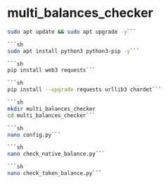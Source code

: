 # multi_balances_checker

```sh
sudo apt update && sudo apt upgrade -y```

```sh
sudo apt install python3 python3-pip -y```

```sh
pip install web3 requests```

```sh
pip install --upgrade requests urllib3 chardet```

```sh
mkdir multi_balances_checker
cd multi_balances_checker```

```sh
nano config.py```

```sh
nano check_native_balance.py```

```sh
nano check_token_balance.py```



